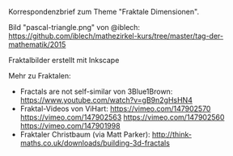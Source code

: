 Korrespondenzbrief zum Theme "Fraktale Dimensionen".

Bild "pascal-triangle.png" von @iblech: https://github.com/iblech/mathezirkel-kurs/tree/master/tag-der-mathematik/2015

Fraktalbilder erstellt mit Inkscape


Mehr zu Fraktalen:
* Fractals are not self-similar von 3Blue1Brown: https://www.youtube.com/watch?v=gB9n2gHsHN4
* Fraktal-Videos von ViHart: https://vimeo.com/147902570 https://vimeo.com/147902563 https://vimeo.com/147902560 https://vimeo.com/147901998
* Fraktaler Christbaum (via Matt Parker): http://think-maths.co.uk/downloads/building-3d-fractals